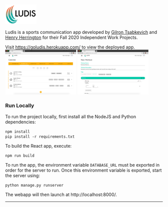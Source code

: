 <img alt="Ludis Logo" src="https://github.com/henryherrington/ludis_images/blob/master/ludis_logo.png" width="20%" margin="auto"><br>

Ludis is a sports communication app developed by [Gilron Tsabkevich](https://github.com/gilron07) and [Henry Herrington](https://github.com/henryherrington) for their Fall 2020 Independent Work Projects.<br>

Visit https://goludis.herokuapp.com/ to view the deployed app.<br>
<img alt="Ludis Calendar" src="https://github.com/henryherrington/ludis_images/blob/master/ludis_calendar.png" width="45%">
<img alt="Ludis Workout Creation" src="https://github.com/henryherrington/ludis_images/blob/master/ludis_workout_creation.png" width="45%"><br>

### Run Locally

To run the project locally, first install all the NodeJS and Python dependencies:

```
npm install
pip install -r requirements.txt
```

To build the React app, execute:

```
npm run build
```

To run the app, the environment variable `DATABASE_URL` must be exported in order for the server to run. Once this environment variable is exported, start the server using:

```
python manage.py runserver
```

The webapp will then launch at http://localhost:8000/.

<hr>
